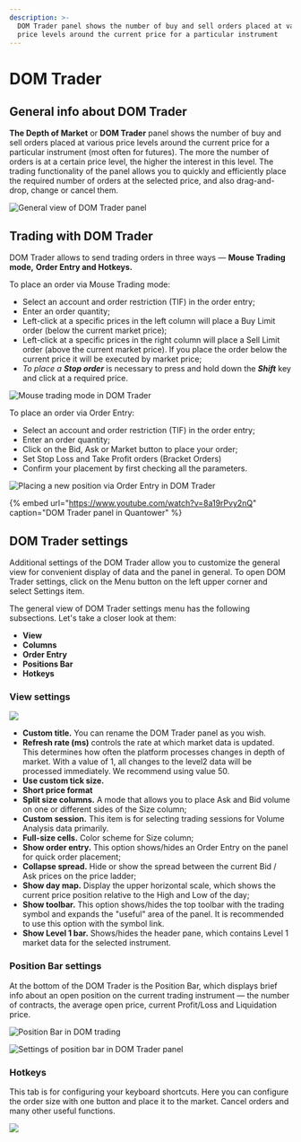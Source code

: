 ```yaml
---
description: >-
  DOM Trader panel shows the number of buy and sell orders placed at various
  price levels around the current price for a particular instrument
---
```


# DOM Trader

## General info about DOM Trader

**The Depth of Market** or **DOM Trader** panel shows the number of buy and sell orders placed at various price levels around the current price for a particular instrument \(most often for futures\). The more the number of orders is at a certain price level, the higher the interest in this level. The trading functionality of the panel allows you to quickly and efficiently place the required number of orders at the selected price, and also drag-and-drop, change or cancel them.

![General view of DOM Trader panel](../.gitbook/assets/dom.png)

## Trading with DOM Trader

DOM Trader allows to send trading orders in three ways  — **Mouse Trading mode,** **Order Entry and Hotkeys.**

To place an order via Mouse Trading mode:

* Select an account and order restriction \(TIF\) in the order entry;
* Enter an order quantity;
* Left-click at a specific prices in the left column will place a Buy Limit order \(below the current market price\);
* Left-click at a specific prices in the right column will place a Sell Limit order \(above the current market price\). If you place the order below the current price it will be executed by market price;
* _To place a **Stop order**_ is necessary to press and hold down the _**Shift**_ key and click at a required price.

![Mouse trading mode in DOM Trader](../.gitbook/assets/dom-trader-via-mouse.gif)

To place an order via Order Entry:

* Select an account and order restriction \(TIF\) in the order entry;
* Enter an order quantity;
* Click on the Bid, Ask or Market button to place your order;
* Set Stop Loss and Take Profit orders \(Bracket Orders\)
* Confirm your placement by first checking all the parameters.

![Placing a new position via Order Entry in DOM Trader ](../.gitbook/assets/oco-dom.gif)

{% embed url="https://www.youtube.com/watch?v=8a19rPvy2nQ" caption="DOM Trader panel in Quantower" %}

## DOM Trader settings

Additional settings of the DOM Trader allow you to customize the general view for convenient display of data and the panel in general. To open DOM Trader settings, click on the Menu button on the left upper corner and select Settings item.

The general view of DOM Trader settings menu has the following subsections. Let's take a closer look at them:

* **View**
* **Columns**
* **Order Entry**
* **Positions Bar**
* **Hotkeys**

### View settings

![](../.gitbook/assets/image%20%28147%29.png)

* **Custom title.** You can rename the DOM Trader panel as you wish.
* **Refresh rate \(ms\)** controls the rate at which market data is updated. This determines how often the platform processes changes in depth of market. With a value of 1, all changes to the level2 data will be processed immediately. We recommend using value 50. 
* **Use custom tick size.** 
* **Short price format**
* **Split size columns.** A mode that allows you to place Ask and Bid volume on one or different sides of the Size column;
* **Custom session.** This item is for selecting trading sessions for Volume Analysis data primarily.
* **Full-size cells.** Color scheme for Size column;
* **Show order entry.** This option shows/hides an Order Entry on the panel for quick order placement;
* **Collapse spread.** Hide or show the spread between the current Bid / Ask prices on the price ladder;
* **Show day map.** Display the upper horizontal scale, which shows the current price position relative to the High and Low of the day;
* **Show toolbar.**  This option shows/hides the top toolbar with the trading symbol and expands the "useful" area of the panel. It is recommended to use this option with the symbol link.
* **Show Level 1 bar.** Shows/hides the header pane, which contains Level 1 market data for the selected instrument.

### Position Bar settings

At the bottom of the DOM Trader is the Position Bar, which displays brief info about an open position on the current trading instrument  — the number of contracts, the average open price, current Profit/Loss and Liquidation price.

![Position Bar in DOM trading](../.gitbook/assets/dom-position-bar1.png)

![Settings of position bar in DOM Trader panel](../.gitbook/assets/image%20%28145%29.png)

### Hotkeys

This tab is for configuring your keyboard shortcuts. Here you can configure the order size with one button and place it to the market. Cancel orders and many other useful functions.

![](../.gitbook/assets/image%20%28146%29.png)




